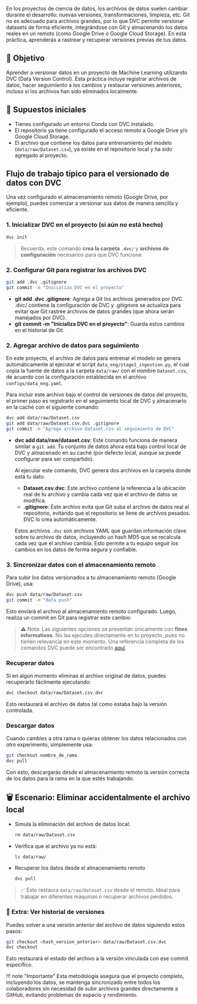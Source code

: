En los proyectos de ciencia de datos, los archivos de datos suelen cambiar durante el desarrollo: nuevas versiones, transformaciones, limpieza, etc. Git no es adecuado para archivos grandes, por lo que DVC permite versionar datasets de forma eficiente, integrándose con Git y almacenando los datos reales en un remoto (como Google Drive o Google Cloud Storage). En esta práctica, aprenderás a rastrear y recuperar versiones previas de tus datos.

## 🎯 Objetivo

Aprender a versionar datos en un proyecto de Machine Learning utilizando DVC (Data Version Control). Esta práctica incluye registrar archivos de datos, hacer seguimiento a los cambios y restaurar versiones anteriores, incluso si los archivos han sido eliminados localmente. 

## 📁 Supuestos iniciales

- Tienes configurado un entorno Conda con DVC instalado.
- El repositorio ya tiene configurado el acceso remoto a Google Drive y/o Google Cloud Storage.
- El archivo que contiene los datos para entrenamiento del modelo (`data/raw/Dataset.csv`), ya existe en el repositorio local y ha sido agregado al proyecto.

## Flujo de trabajo típico para el versionado de datos con DVC
Una vez configurado el almacenamiento remoto (Google Drive, por ejemplo), puedes comenzar a versionar sus datos de manera sencilla y eficiente.

### 1. Inicializar DVC en el proyecto (si aún no está hecho)
```bash
dvc init
```

> Recuerda, este comando **crea la carpeta `.dvc/`** y **archivos de configuración** necesarios para que DVC funcione. 

### 2. Configurar Git para registrar los archivos DVC

```bash
git add .dvc .gitignore
git commit -m "Inicializa DVC en el proyecto"
```

- **git add .dvc .gitignore**: Agrega a Git los archivos generados por DVC.
.dvc/ contiene la configuración de DVC y .gitignore se actualiza para evitar que Git rastree archivos de datos grandes (que ahora serán manejados por DVC).
- **git commit -m "Inicializa DVC en el proyecto"**: Guarda estos cambios en el historial de Git.

### 2. Agregar archivo de datos para seguimiento
En este proyecto, el archivo de datos para entrenar el modelo se genera automáticamente al ejecutar el script `data_eng/stage1_ingestion.py`, el cual copia la fuente de datos a la carpeta `data/raw/` con el nombre `Dataset.csv`, de acuerdo con la configuración establecida en el archivo `configs/data_eng.yaml`.

Para incluir este archivo bajo el control de versiones de datos del proyecto, el primer paso es registrarlo en el seguimiento local de DVC y almacenarlo en la caché con el siguiente comando:

```bash
dvc add data/raw/Dataset.csv
git add data/raw/Dataset.csv.dvc .gitignore
git commit -m "Agrega archivo Dataset.csv al seguimiento de DVC"
```

- **dvc add data/raw/dataset.csv**: Este comando funciona de manera similar a `git add`. Tu conjunto de datos ahora está bajo control local de DVC y almacenado en su caché (por defecto local, aunque se puede configurar para ser compartido).

    Al ejecutar este comando, DVC genera dos archivos en la carpeta donde está tu dato:

    - **Dataset.csv.dvc**: Este archivo contiene la referencia a la ubicación real de tu archivo y cambia cada vez que el archivo de datos se modifica.
    - **.gitignore**: Este archivo evita que Git suba el archivo de datos real al repositorio, evitando que el repositorio se llene de archivos pesados. DVC lo crea automáticamente.

    Estos archivos `.dvc` son archivos YAML que guardan información clave sobre tu archivo de datos, incluyendo un hash MD5 que se recalcula cada vez que el archivo cambia. Esto permite a tu equipo seguir los cambios en los datos de forma segura y confiable.

### 3. Sincronizar datos con el almacenamiento remoto
Para subir los datos versionados a tu almacenamiento remoto (Google Drive), usa:

```bash
dvc push data/raw/Dataset.csv
git commit -m "data push"
```

Esto enviará el archivo al almacenamiento remoto configurado. Luego, realiza un commit en Git para registrar este cambio:

>⚠️ Nota: Las siguientes opciones se presentan únicamente con **fines informativos**. No las ejecutes directamente en tu proyecto, pues no tienen relevancia en este momento. Una referencia completa de los comandos DVC puede ser encontrado [aquí](https://dvc.org/doc/command-reference).

### Recuperar datos
Si en algún momento eliminas el archivo original de datos, puedes recuperarlo fácilmente ejecutando:

```bash
dvc checkout data/raw/Dataset.csv.dvc
```

Esto restaurará el archivo de datos tal como estaba bajo la versión controlada.

### Descargar datos
Cuando cambies a otra rama o quieras obtener los datos relacionados con otro experimento, simplemente usa:

```bash
git checkout nombre_de_rama
dvc pull
```

Con esto, descargarás desde el almacenamiento remoto la versión correcta de los datos para la rama en la que estés trabajando.

## 🗑️ Escenario: Eliminar accidentalmente el archivo local

- Simula la eliminación del archivo de datos local:
    
    ```bash
    rm data/raw/Dataset.csv
    ```

- Verifica que el archivo ya no está:

    ```bash
    ls data/raw/
    ```

- Recuperar los datos desde el almacenamiento remoto

    ```bash
    dvc pull
    ```

>✅ Esto restaura `data/raw/Dataset.csv` desde el remoto. Ideal para trabajar en diferentes máquinas o recuperar archivos perdidos.

### 📌 Extra: Ver historial de versiones

Puedes volver a una versión anterior del archivo de datos siguiendo estos pasos:

```bash
git checkout <hash_version_anterior> data/raw/Dataset.csv.dvc
dvc checkout
```
Esto restaurará el estado del archivo a la versión vinculada con ese commit específico.

!!! note "Importante"
    Esta metodología asegura que el proyecto completo, incluyendo los datos, se mantenga sincronizado entre todos los colaboradores sin necesidad de subir archivos grandes directamente a GitHub, evitando problemas de espacio y rendimiento.